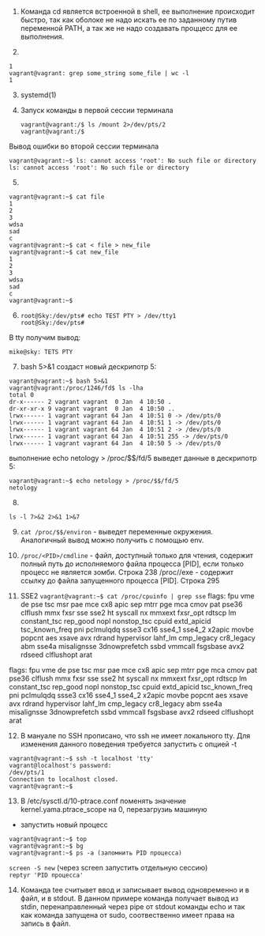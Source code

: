 1. Команда cd является встроенной в shell, ее выполнение происходит быстро, 
так как оболоке не надо искать ее по заданному путив переменной PATH, 
а так же не надо создавать проццесс для ее выполнения.

2. 
```vagrant@vagrant: grep some_string some_file -c
1
vagrant@vagrant: grep some_string some_file | wc -l
1
```
3. systemd(1)

4. Запуск команды в первой сессии терминала

   ```
   vagrant@vagrant:/$ ls /mount 2>/dev/pts/2
   vagrant@vagrant:/$
   ```

Вывод ошибки во второй сессии терминала

   ```
   vagrant@vagrant:~$ ls: cannot access 'root': No such file or directory
   ls: cannot access 'root': No such file or directory
   ```
 
5. 
```
vagrant@vagrant:~$ cat file
1
2
3
wdsa
sad
c
vagrant@vagrant:~$ cat < file > new_file
vagrant@vagrant:~$ cat new_file
1
2
3
wdsa
sad
c
vagrant@vagrant:~$
```

6. 
   ```
   root@Sky:/dev/pts# echo TEST PTY > /dev/tty1
   root@Sky:/dev/pts#
   ```

В tty получим вывод: 

```
mike@sky: TETS PTY
```

7. bash 5>&1 создаст новый дескрипотр 5:

```
vagrant@vagrant:~$ bash 5>&1
vagrant@vagrant:/proc/1246/fd$ ls -lha
total 0
dr-x------ 2 vagrant vagrant  0 Jan  4 10:50 .  
dr-xr-xr-x 9 vagrant vagrant  0 Jan  4 10:50 ..  
lrwx------ 1 vagrant vagrant 64 Jan  4 10:51 0 -> /dev/pts/0  
lrwx------ 1 vagrant vagrant 64 Jan  4 10:51 1 -> /dev/pts/0  
lrwx------ 1 vagrant vagrant 64 Jan  4 10:51 2 -> /dev/pts/0  
lrwx------ 1 vagrant vagrant 64 Jan  4 10:51 255 -> /dev/pts/0  
lrwx------ 1 vagrant vagrant 64 Jan  4 10:50 5 -> /dev/pts/0
```

выполнение echo netology > /proc/$$/fd/5 выведет данные в дескрипотр 5:  

```
vagrant@vagrant:~$ echo netology > /proc/$$/fd/5  
netology
```

8. 
```
ls -l 7>&2 2>&1 1>&7
```

9. ```cat /proc/$$/environ``` - выведет переменные окружения. Аналогичный вывод можно получить с 
помощью env. 

10. ```/proc/<PID>/cmdline``` - файл, доступный только для чтения, содержит полный путь до 
исполняемого файла процесса [PID], если только процесс не является зомби. Строка 238
/proc/<PID>/exe - содержит ссылку до файла запущенного процесса [PID]. Строка 295

11. SSE2
```vagrant@vagrant:~$ cat /proc/cpuinfo | grep sse```
flags: fpu vme de pse tsc msr pae mce cx8 apic sep mtrr pge mca cmov pat pse36 clflush 
mmx fxsr sse sse2 ht syscall nx mmxext fxsr_opt rdtscp lm constant_tsc rep_good nopl 
nonstop_tsc cpuid extd_apicid tsc_known_freq pni pclmulqdq ssse3 cx16 sse4_1 sse4_2 
x2apic movbe popcnt aes xsave avx rdrand hypervisor lahf_lm cmp_legacy cr8_legacy abm 
sse4a misalignsse 3dnowprefetch ssbd vmmcall fsgsbase avx2 rdseed clflushopt arat

flags: fpu vme de pse tsc msr pae mce cx8 apic sep mtrr pge mca cmov pat pse36 clflush 
mmx fxsr sse sse2 ht syscall nx mmxext fxsr_opt rdtscp lm constant_tsc rep_good nopl 
nonstop_tsc cpuid extd_apicid tsc_known_freq pni pclmulqdq ssse3 cx16 sse4_1 sse4_2 
x2apic movbe popcnt aes xsave avx rdrand hypervisor lahf_lm cmp_legacy cr8_legacy abm 
sse4a misalignsse 3dnowprefetch ssbd vmmcall fsgsbase avx2 rdseed clflushopt arat

12. В мануале по SSH прописано, что ssh не имеет локального tty. Для изменения данного 
поведения требуется запустить с опцией -t

```
vagrant@vagrant:~$ ssh -t localhost 'tty'
vagrant@localhost's password: 
/dev/pts/1
Connection to localhost closed.
vagrant@vagrant:~$ 
```

13. В /etc/sysctl.d/10-ptrace.conf поменять значение kernel.yama.ptrace_scope на 0, 
перезагрузиь машиную
- запустить новый процесс 

```
vagrant@vagrant:~$ top  
vagrant@vagrant:~$ bg  
vagrant@vagrant:~$ ps -a (запомнить PID процесса)
```  

```screen -S new``` (через screen запустить отдельную сессию)  
```reptyr 'PID процесса'```

14. Команда tee считывет ввод и записывает вывод одновременно и в файл, и в stdout.
В данном примере команда получает вывод из stdin, перенаправленный через pipe от 
stdout команды echo и так как команда запущена от sudo, соотвественно имеет права на 
запись в файл.


